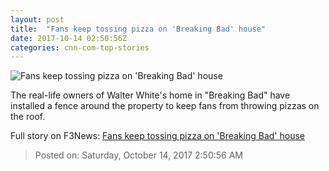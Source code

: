 ```yaml
---
layout: post
title:  "Fans keep tossing pizza on 'Breaking Bad' house"
date: 2017-10-14 02:50:56Z
categories: cnn-com-top-stories
---
```


![Fans keep tossing pizza on 'Breaking Bad' house](http://cdn.cnn.com/cnnnext/dam/assets/171013124442-01-breaking-bad-pizza-super-tease.jpg)

The real-life owners of Walter White's home in "Breaking Bad" have installed a fence around the property to keep fans from throwing pizzas on the roof.


Full story on F3News: [Fans keep tossing pizza on 'Breaking Bad' house](http://www.f3nws.com/n/uqVvFH)

> Posted on: Saturday, October 14, 2017 2:50:56 AM

